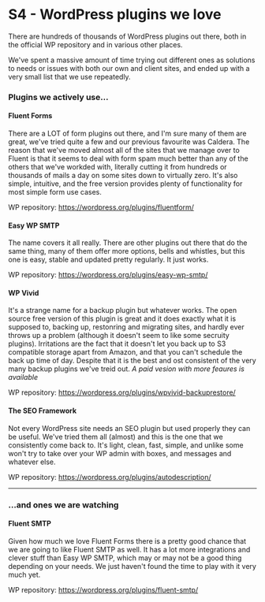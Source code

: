# S4 - WordPress plugins we love

There are hundreds of thousands of WordPress plugins out there, both in the official WP repository and in various other places. 

We've spent a massive amount of time trying out different ones as solutions to needs or issues with both our own and client sites, and ended up with a very small list that we use repeatedly.

### Plugins we actively use...

#### Fluent Forms

There are a LOT of form plugins out there, and I'm sure many of them are great, we've tried quite a few and our previous favourite was Caldera. The reason that we've moved almost all of the sites that we manage over to Fluent is that it seems to deal with form spam much better than any of the others that we've workded with, literally cutting it from hundreds or thousands of mails a day on some sites down to virtually zero. It's also simple, intuitive, and the free version provides plenty of functionality for most simple form use cases.

WP repository: https://wordpress.org/plugins/fluentform/

#### Easy WP SMTP

The name covers it all really. There are other plugins out there that do the same thing, many of them offer more options, bells and whistles, but this one is easy, stable and updated pretty regularly. It just works. 

WP repository: https://wordpress.org/plugins/easy-wp-smtp/

#### WP Vivid

It's a strange name for a backup plugin but whatever works. The open source free version of this plugin is great and it does exactly what it is supposed to, backing up, restonring and migrating sites, and hardly ever throws up a problem (although it doesn't seem to like some secruity plugins). Irritations are the fact that it doesn't let you back up to S3 compatible storage apart from Amazon, and that you can't schedule the back up time of day. Despite that it is the best and ost consistent of the very many backup plugins we've treid out.  *A paid vesion with more feaures is available*

WP repository: https://wordpress.org/plugins/wpvivid-backuprestore/

#### The SEO Framework

Not every WordPress site needs an SEO plugin but used properly they can be useful. We've tried them all (almost) and this is the one that we consistently come back to. It's light, clean, fast, simple, and unlike some won't try to take over your WP admin with boxes, and messages and whatever else. 

WP repository: https://wordpress.org/plugins/autodescription/

---

### ...and ones we are watching

#### Fluent SMTP

Given how much we love Fluent Forms there is a pretty good chance that we are going to like Fluent SMTP as well. It has a lot more integrations and clever stuff than Easy WP SMTP, which may or may not be a good thing depending on your needs. We just haven't found the time to play with it very much yet. 

WP repository: https://wordpress.org/plugins/fluent-smtp/
